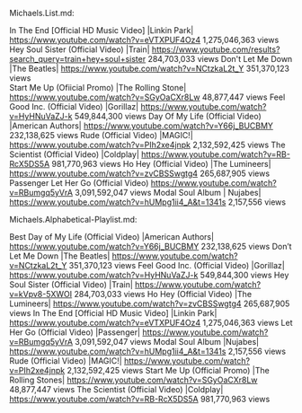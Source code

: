 Michaels.List.md:

In The End [Official HD Music Video] |Linkin Park| https://www.youtube.com/watch?v=eVTXPUF4Oz4 1,275,046,363 views
Hey Soul Sister (Official Video) |Train| https://www.youtube.com/results?search_query=train+hey+soul+sister 284,703,033 views
Don't Let Me Down |The Beatles| https://www.youtube.com/watch?v=NCtzkaL2t_Y 351,370,123 views  
Start Me Up (Ofiicial Promo) |The Rolling Stone| https://www.youtube.com/watch?v=SGyOaCXr8Lw 48,877,447 views
Feel Good Inc. (Official Video) |Gorillaz| https://www.youtube.com/watch?v=HyHNuVaZJ-k 549,844,300 views
Day Of My Life (Official Video) |American Authors| https://www.youtube.com/watch?v=Y66j_BUCBMY 232,138,625 views
Rude (Official Video) |MAGIC!| https://www.youtube.com/watch?v=PIh2xe4jnpk 2,132,592,425 views
The Scientist (Official Video) |Coldplay| https://www.youtube.com/watch?v=RB-RcX5DS5A 981,770,963 views
Ho Hey (Official Video) |The Lumineers| https://www.youtube.com/watch?v=zvCBSSwgtg4 265,687,905 views
Passenger Let Her Go (Official Video) https://www.youtube.com/watch?v=RBumgq5yVrA 3,091,592,047 views
Modal Soul Album | Nujabes| https://www.youtube.com/watch?v=hUMpg1ii4_A&t=1341s 2,157,556 views

Michaels.Alphabetical-Playlist.md:

Best Day of My Life (Official Video) |American Authors|  https://www.youtube.com/watch?v=Y66j_BUCBMY 232,138,625 views
Don’t Let Me Down |The Beatles|  https://www.youtube.com/watch?v=NCtzkaL2t_Y 351,370,123 views
Feel Good Inc. (Official Video) |Gorillaz| https://www.youtube.com/watch?v=HyHNuVaZJ-k 549,844,300 views
Hey Soul Sister (Official Video) |Train| https://www.youtube.com/watch?v=kVpv8-5XWOI 284,703,033 views
Ho Hey (Official Video) |The Lumineers| https://www.youtube.com/watch?v=zvCBSSwgtg4 265,687,905 views
In The End [Official HD Music Video] |Linkin Park|	 https://www.youtube.com/watch?v=eVTXPUF4Oz4 1,275,046,363 views
Let Her Go (Official Video) |Passenger| https://www.youtube.com/watch?v=RBumgq5yVrA 3,091,592,047 views
Modal Soul Album  |Nujabes| https://www.youtube.com/watch?v=hUMpg1ii4_A&t=1341s 2,157,556 views
Rude (Official Video) |MAGIC!| https://www.youtube.com/watch?v=PIh2xe4jnpk 2,132,592,425 views
Start Me Up (Official Promo) |The Rolling Stones| https://www.youtube.com/watch?v=SGyOaCXr8Lw 48,877,447 views
The Scientist (Official Video) |Coldplay| https://www.youtube.com/watch?v=RB-RcX5DS5A 981,770,963 views

